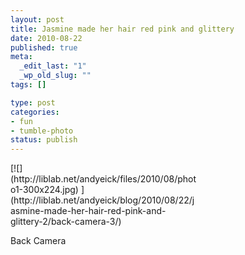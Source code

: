 ```yaml
--- 
layout: post
title: Jasmine made her hair red pink and glittery
date: 2010-08-22
published: true
meta: 
  _edit_last: "1"
  _wp_old_slug: ""
tags: []

type: post
categories: 
- fun
- tumble-photo
status: publish
---
```

<div class="wp-caption alignleft" style="width: 300px">[![](http://liblab.net/andyeick/files/2010/08/photo1-300x224.jpg) ](http://liblab.net/andyeick/blog/2010/08/22/jasmine-made-her-hair-red-pink-and-glittery-2/back-camera-3/)

Back Camera

</div>
